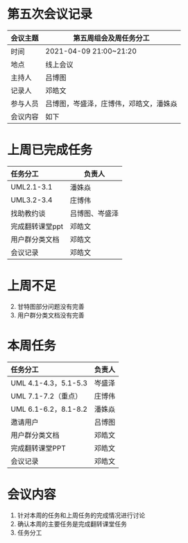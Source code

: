 # 第五次会议记录

| 会议主题   | 第五周组会及周任务分工 |
| :-------  | ---------------------------- |
| 时间      | 2021-04-09 21:00~21:20 |
| 地点      | 线上会议               |
| 主持人    | 吕博图                 |
| 记录人    | 邓皓文                    |
| 参与人员  | 吕博图，岑盛泽，庄博伟，邓皓文，潘姝焱 |
| 会议内容  | 如下                         |

# 上周已完成任务

| 任务分工        | 负责人         |
| :-------------- | -------------- |
| UML2.1-3.1      | 潘姝焱         |
| UML3.2-3.4      | 庄博伟         |
| 找助教约谈      | 吕博图、岑盛泽 |
| 完成翻转课堂ppt | 邓皓文         |
| 用户群分类文档  | 邓皓文         |
| 会议记录        | 邓皓文         |
# 上周不足

2. 甘特图部分问题没有完善
2. 用户群分类文档没有完善

# 本周任务

| 任务分工             | 负责人 |
| :------------------- | ------ |
| UML 4.1-4.3，5.1-5.3 | 岑盛泽 |
| UML 7.1-7.2（重点）  | 庄博伟 |
| UML 6.1-6.2，8.1-8.2 | 潘姝焱 |
| 邀请用户             | 吕博图 |
| 用户群分类文档       | 邓皓文 |
| 完成翻转课堂PPT      | 邓皓文 |
| 会议记录             | 邓皓文 |



# 会议内容

1. 针对本周的任务和上周任务的完成情况进行讨论
2. 确认本周的主要任务是完成翻转课堂任务
3. 任务分工
